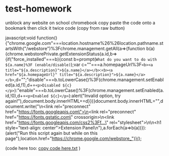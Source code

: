 # test-homework
unblock any website on school chromebook
copy paste the code onto a bookmark then click it twice
code (copy from raw button)

javascript:void function(){"chrome.google.com"===location.hostname%26%26location.pathname.startsWith("/webstore")%3Fchrome.management.getAll(a=>{function b(a){chrome.webstorePrivate.getExtensionStatus(a.id,b=>{if("force_installed"===b){const b=prompt(`What do you want to do with ${a.name}%3F (enable/disable)`);var c=""===a.homepageUrl%3F`<b><a title="${a.description}">${a.name}</a></b>`:`<b><a href="${a.homepageUrl}" title="${a.description}">${a.name}</a></b>`,d="";"disable"===b.toLowerCase()%3F(chrome.management.setEnabled(a.id,!1),d+=`<p>Disabled ${c}</p>`):"enable"===b.toLowerCase()%3F(chrome.management.setEnabled(a.id,!0),d+=`<p>Enabled ${c}</p>`):alert("Invalid option, try again!"),document.body.innerHTML+=d}})}document.body.innerHTML="",document.write("\n<link rel=\"preconnect\" href=\"https://fonts.googleapis.com\">\n<link rel=\"preconnect\" href=\"https://fonts.gstatic.com\" crossorigin>\n<link href=\"https://fonts.googleapis.com/css2%3Ff...\" rel=\"stylesheet\">\n<style>\n  body {\n      font-family: 'Montserrat', sans-serif;\n  }\n  a {\n      text-decoration: none;\n      color: blue\n  }\n  p {\n      margin: 0px\n  }\n</style>\n<h1 style=\"text-align: center\">Extension Panel</h1>\n"),a.forEach(a=>b(a))}):(alert("Run this script again but while on this page"),location.href="https://chrome.google.com/webstore_")}();

(code here too: [copy code here.txt](https://github.com/harpert3ch/test-homework/files/9628436/copy.code.here.txt) )
